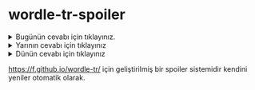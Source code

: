 # wordle-tr-spoiler

<details>
  <summary>Bugünün cevabı için tıklayınız.</summary>
  <br>
    <b> tohum </b>
</details>

<details>
  <summary>Yarının cevabı için tıklayınız</summary>
  <br>
   <b> ihlal </b>
</details>

<details>
  <summary>Dünün cevabı için tıklayınız </summary>
  <br>
  <b> ülker </b>
</details>

https://f.github.io/wordle-tr/ için geliştirilmiş bir spoiler sistemidir kendini yeniler otomatik olarak.

